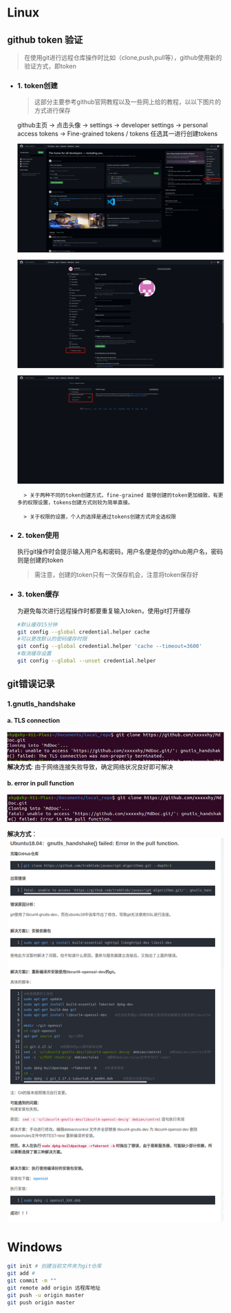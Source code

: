 # **Linux**

## **github token 验证**

> 在使用git进行远程仓库操作时比如（clone,push,pull等），github使用新的验证方式，即token

- ### **1. token创建**

    > 这部分主要参考github官网教程以及一些网上给的教程，以以下图片的方式进行保存

     github主页 -> 点击头像 -> settings -> developer settings -> personal access tokens -> Fine-grained tokens / tokens 任选其一进行创建tokens

    ![](../MdImages/GitHelp/github1.jpg)

    ![](../MdImages/GitHelp/github2.png)

    ![](../MdImages/GitHelp/github3.jpg)

        > 关于两种不同的token创建方式，fine-grained 能够创建的token更加细致，有更多的权限设置，tokens创建方式则较为简单直接。  

        > 关于权限的设置，个人的选择是通过tokens创建方式并全选权限

- ### **2. token使用**
     执行git操作时会提示输入用户名和密码，用户名便是你的github用户名，密码则是创建的token
    > 需注意，创建的token只有一次保存机会，注意将token保存好
- ### **3. token缓存**

     为避免每次进行远程操作时都要重复输入token，使用git打开缓存
    ```sh
    #默认缓存15分钟
    git config --global credential.helper cache
    #可以更改默认的密码缓存时限
    git config --global credential.helper 'cache --timeout=3600'
    #取消缓存设置
    git config --global --unset credential.helper
    ```

## **git错误记录**

### **1.gnutls_handshake**
#### a. TLS connection
![](../MdImages/GitHelp/TLS_error.png)
**解决方式**: 由于网络连接失败导致，确定网络状况良好即可解决
#### b. error in pull function
![](../MdImages/GitHelp/pull_error.png)

**解决方式**：
![](../MdImages/GitHelp/pull_error_deal.jpg)



# **Windows**

```sh
git init # 创建当前文件夹为git仓库
git add # 
git commit -m ""
git remote add origin 远程库地址
git push -u origin master
git push origin master
```